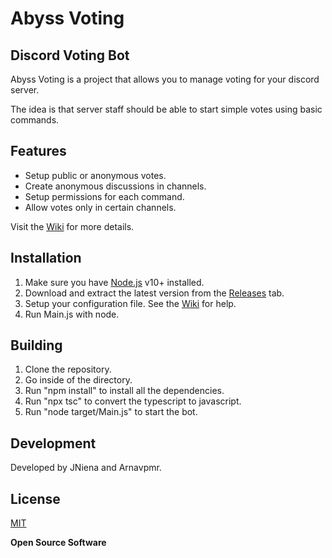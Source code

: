 # Abyss Voting
## Discord Voting Bot

Abyss Voting is a project that allows you to manage voting for your discord server.

The idea is that server staff should be able to start simple votes using basic commands.

## Features

- Setup public or anonymous votes.
- Create anonymous discussions in channels.
- Setup permissions for each command.
- Allow votes only in certain channels.

Visit the [Wiki](https://github.com/JNiena/Abyss-Voting/wiki) for more details.

## Installation

1. Make sure you have [Node.js](https://nodejs.org/) v10+ installed.
2. Download and extract the latest version from the [Releases](https://github.com/JNiena/Abyss-Voting/releases/latest) tab.
3. Setup your configuration file. See the [Wiki](https://github.com/JNiena/Abyss-Voting/wiki) for help.
5. Run Main.js with node.

## Building

1. Clone the repository.
2. Go inside of the directory.
4. Run "npm install"  to install all the dependencies.
3. Run "npx tsc" to convert the typescript to javascript.
4. Run "node target/Main.js" to start the bot.

## Development

Developed by JNiena and Arnavpmr.

## License

[MIT](https://github.com/JNiena/Abyss-Voting/blob/main/LICENSE)

**Open Source Software**